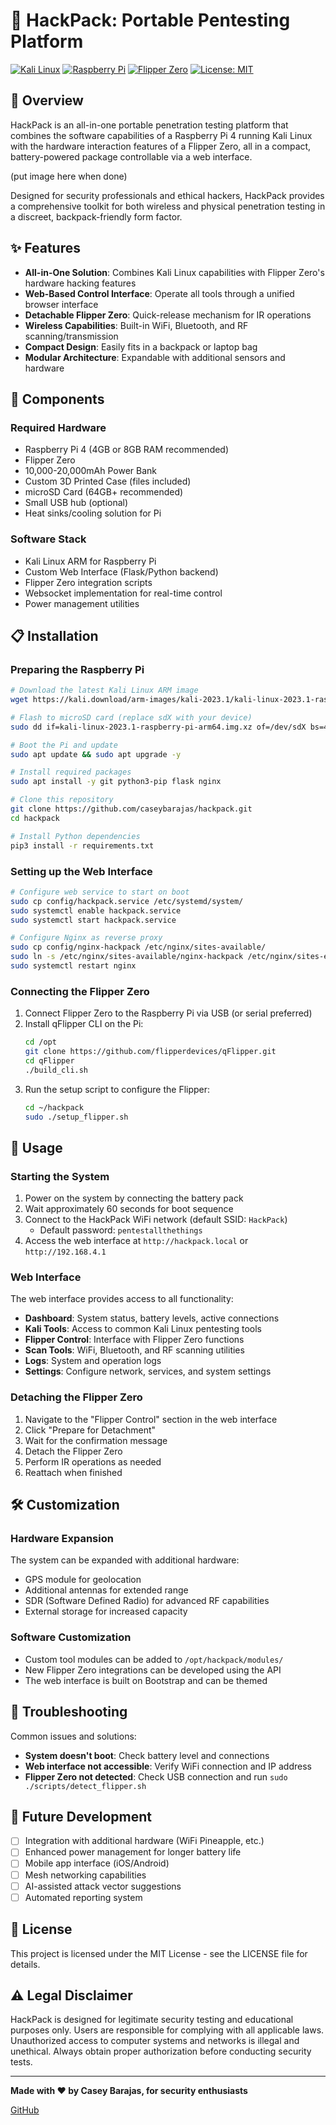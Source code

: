 # 🔐 HackPack: Portable Pentesting Platform

[![Kali Linux](https://img.shields.io/badge/Kali-268BEE?style=for-the-badge&logo=kalilinux&logoColor=white)](https://www.kali.org/)
[![Raspberry Pi](https://img.shields.io/badge/Raspberry%20Pi-C51A4A?style=for-the-badge&logo=Raspberry-Pi)](https://www.raspberrypi.org/)
[![Flipper Zero](https://img.shields.io/badge/Flipper%20Zero-FF6B00?style=for-the-badge&logo=flipper&logoColor=white)](https://flipperzero.one/)
[![License: MIT](https://img.shields.io/badge/License-MIT-yellow.svg?style=for-the-badge)](https://opensource.org/licenses/MIT)

## 🌟 Overview

HackPack is an all-in-one portable penetration testing platform that combines the software capabilities of a Raspberry Pi 4 running Kali Linux with the hardware interaction features of a Flipper Zero, all in a compact, battery-powered package controllable via a web interface.

(put image here when done)

Designed for security professionals and ethical hackers, HackPack provides a comprehensive toolkit for both wireless and physical penetration testing in a discreet, backpack-friendly form factor.

## ✨ Features

- **All-in-One Solution**: Combines Kali Linux capabilities with Flipper Zero's hardware hacking features
- **Web-Based Control Interface**: Operate all tools through a unified browser interface
- **Detachable Flipper Zero**: Quick-release mechanism for IR operations
- **Wireless Capabilities**: Built-in WiFi, Bluetooth, and RF scanning/transmission
- **Compact Design**: Easily fits in a backpack or laptop bag
- **Modular Architecture**: Expandable with additional sensors and hardware

## 🧰 Components

### Required Hardware

- Raspberry Pi 4 (4GB or 8GB RAM recommended)
- Flipper Zero
- 10,000-20,000mAh Power Bank
- Custom 3D Printed Case (files included)
- microSD Card (64GB+ recommended)
- Small USB hub (optional)
- Heat sinks/cooling solution for Pi

### Software Stack

- Kali Linux ARM for Raspberry Pi
- Custom Web Interface (Flask/Python backend)
- Flipper Zero integration scripts
- Websocket implementation for real-time control
- Power management utilities

## 📋 Installation

### Preparing the Raspberry Pi

```bash
# Download the latest Kali Linux ARM image
wget https://kali.download/arm-images/kali-2023.1/kali-linux-2023.1-raspberry-pi-arm64.img.xz

# Flash to microSD card (replace sdX with your device)
sudo dd if=kali-linux-2023.1-raspberry-pi-arm64.img.xz of=/dev/sdX bs=4M status=progress

# Boot the Pi and update
sudo apt update && sudo apt upgrade -y

# Install required packages
sudo apt install -y git python3-pip flask nginx

# Clone this repository
git clone https://github.com/caseybarajas/hackpack.git
cd hackpack

# Install Python dependencies
pip3 install -r requirements.txt
```

### Setting up the Web Interface

```bash
# Configure web service to start on boot
sudo cp config/hackpack.service /etc/systemd/system/
sudo systemctl enable hackpack.service
sudo systemctl start hackpack.service

# Configure Nginx as reverse proxy
sudo cp config/nginx-hackpack /etc/nginx/sites-available/
sudo ln -s /etc/nginx/sites-available/nginx-hackpack /etc/nginx/sites-enabled/
sudo systemctl restart nginx
```

### Connecting the Flipper Zero

1. Connect Flipper Zero to the Raspberry Pi via USB (or serial preferred)
2. Install qFlipper CLI on the Pi:
   ```bash
   cd /opt
   git clone https://github.com/flipperdevices/qFlipper.git
   cd qFlipper
   ./build_cli.sh
   ```
3. Run the setup script to configure the Flipper:
   ```bash
   cd ~/hackpack
   sudo ./setup_flipper.sh
   ```

## 🚀 Usage

### Starting the System

1. Power on the system by connecting the battery pack
2. Wait approximately 60 seconds for boot sequence
3. Connect to the HackPack WiFi network (default SSID: `HackPack`)
   - Default password: `pentestallthethings`
4. Access the web interface at `http://hackpack.local` or `http://192.168.4.1`

### Web Interface

The web interface provides access to all functionality:

- **Dashboard**: System status, battery levels, active connections
- **Kali Tools**: Access to common Kali Linux pentesting tools
- **Flipper Control**: Interface with Flipper Zero functions
- **Scan Tools**: WiFi, Bluetooth, and RF scanning utilities
- **Logs**: System and operation logs
- **Settings**: Configure network, services, and system settings

### Detaching the Flipper Zero

1. Navigate to the "Flipper Control" section in the web interface
2. Click "Prepare for Detachment"
3. Wait for the confirmation message
4. Detach the Flipper Zero
5. Perform IR operations as needed
6. Reattach when finished

## 🛠️ Customization

### Hardware Expansion

The system can be expanded with additional hardware:

- GPS module for geolocation
- Additional antennas for extended range
- SDR (Software Defined Radio) for advanced RF capabilities
- External storage for increased capacity

### Software Customization

- Custom tool modules can be added to `/opt/hackpack/modules/`
- New Flipper Zero integrations can be developed using the API
- The web interface is built on Bootstrap and can be themed

## 🔧 Troubleshooting

Common issues and solutions:

- **System doesn't boot**: Check battery level and connections
- **Web interface not accessible**: Verify WiFi connection and IP address
- **Flipper Zero not detected**: Check USB connection and run `sudo ./scripts/detect_flipper.sh`

## 🔮 Future Development

- [ ] Integration with additional hardware (WiFi Pineapple, etc.)
- [ ] Enhanced power management for longer battery life
- [ ] Mobile app interface (iOS/Android)
- [ ] Mesh networking capabilities
- [ ] AI-assisted attack vector suggestions
- [ ] Automated reporting system

## 📝 License

This project is licensed under the MIT License - see the LICENSE file for details.

## ⚠️ Legal Disclaimer

HackPack is designed for legitimate security testing and educational purposes only. Users are responsible for complying with all applicable laws. Unauthorized access to computer systems and networks is illegal and unethical. Always obtain proper authorization before conducting security tests.

---

**Made with ❤️ by Casey Barajas, for security enthusiasts**

[GitHub](https://github.com/caseybarajas/hackpack)